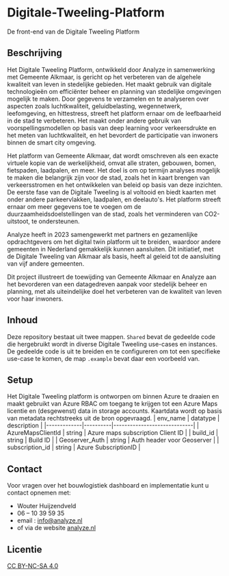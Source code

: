 # Digitale-Tweeling-Platform
De front-end van de Digitale Tweeling Platform

## Beschrijving
Het Digitale Tweeling Platform, ontwikkeld door Analyze in samenwerking met Gemeente Alkmaar, is gericht op het verbeteren van de algehele kwaliteit van leven in stedelijke gebieden. Het maakt gebruik van digitale technologieën om efficiënter beheer en planning van stedelijke omgevingen mogelijk te maken. Door gegevens te verzamelen en te analyseren over aspecten zoals luchtkwaliteit, geluidbelasting, wegennetwerk, leefomgeving, en hittestress, streeft het platform ernaar om de leefbaarheid in de stad te verbeteren. Het maakt onder andere gebruik van voorspellingsmodellen op basis van deep learning voor verkeersdrukte en het meten van luchtkwaliteit, en het bevordert de participatie van inwoners binnen de smart city omgeving​​.

Het platform van Gemeente Alkmaar, dat wordt omschreven als een exacte virtuele kopie van de werkelijkheid, omvat alle straten, gebouwen, bomen, fietspaden, laadpalen, en meer. Het doel is om op termijn analyses mogelijk te maken die belangrijk zijn voor de stad, zoals het in kaart brengen van verkeersstromen en het ontwikkelen van beleid op basis van deze inzichten. De eerste fase van de Digitale Tweeling is al voltooid en biedt kaarten met onder andere parkeervlakken, laadpalen, en deelauto's. Het platform streeft ernaar om meer gegevens toe te voegen om de duurzaamheidsdoelstellingen van de stad, zoals het verminderen van CO2-uitstoot, te ondersteunen​​.

Analyze heeft in 2023 samengewerkt met partners en gezamenlijke opdrachtgevers om het digital twin platform uit te breiden, waardoor andere gemeenten in Nederland gemakkelijk kunnen aansluiten. Dit initiatief, met de Digitale Tweeling van Alkmaar als basis, heeft al geleid tot de aansluiting van vijf andere gemeenten​​.

Dit project illustreert de toewijding van Gemeente Alkmaar en Analyze aan het bevorderen van een datagedreven aanpak voor stedelijk beheer en planning, met als uiteindelijke doel het verbeteren van de kwaliteit van leven voor haar inwoners.

## Inhoud
Deze repository bestaat uit twee mappen. `Shared` bevat de gedeelde code die hergebruikt wordt in diverse Digitale Tweeling use-cases en instances. De gedeelde code is uit te breiden en te configureren om tot een specifieke use-case te komen, de map `.example` bevat daar een voorbeeld van.

## Setup
Het Digitale Tweeling platform is ontworpen om binnen Azure te draaien en maakt gebruikt van Azure RBAC om toegang te krijgen tot een Azure Maps licentie en (desgewenst) data in storage accounts. Kaartdata wordt op basis van metadata rechtstreeks uit de bron opgevraagd.
| env_name    | datatype | description                 |
|-------------|----------|-----------------------------|
| AzureMapsClientId | string   | Azure maps subscription Client ID |
| build_id       | string  | Build ID |
| Geoserver_Auth    | string   | Auth header voor Geoserver |
| subscription_id    | string   | Azure SubscriptionID |

## Contact

Voor vragen over het bouwlogistiek dashboard en implementatie kunt u contact opnemen met:
- Wouter Huijzendveld
- 06 – 10 39 59 35
- email : info@analyze.nl
- of via de website [analyze.nl](https://analyze.nl)


## Licentie

[CC BY-NC-SA 4.0](https://creativecommons.org/licenses/by-nc-sa/4.0/legalcode.txt)

